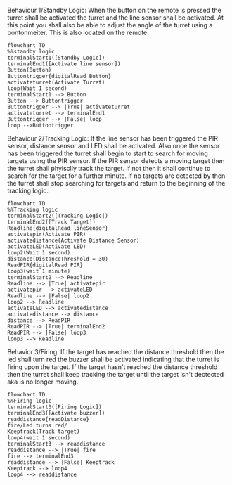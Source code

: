  Behaviour 1/Standby Logic: When the button on the remote is pressed the turret shall be activated the turret and the line sensor shall be activated. At this point you shall also be able to adjust the angle of the turret using a pontonmeiter. This is also located on the remote. 

 ```mermaid
 flowchart TD
 %%standby logic
terminalStart1([Standby Logic])
 terminalEnd1([Activate line sensor])
 Button(Button)
Buttontrigger{digitalRead Button}
activateturret(Activate Turret)
loop(Wait 1 second)
terminalStart1 --> Button
Button --> Buttontrigger
Buttontrigger --> |True| activateturret
activateturret --> terminalEnd1
Buttontrigger --> |False| loop
loop -->Buttontrigger
```
Behaviour 2/Tracking Logic: If the line sensor has been triggered the PIR sensor, distance sensor and LED shall be activated. Also once the sensor has been triggered the turret shall begin to start to search for moving targets using the PIR sensor. If the PIR sensor detects a moving target then the turret shall phyisclly track the target. If not then it shall continue to search for the target for a further minute. If no targets are detected by then the turret shall stop searching for targets and return to the beginning of the tracking logic. 
```mermaid
flowchart TD
%%Tracking logic
terminalStart2([Tracking Logic])
terminalEnd2([Track Target])
Readline{digitalRead lineSensor}
activatepir(Activate PIR)
activatedistance(Activate Distance Sensor)
activateLED(Activate LED)
loop2(Wait 1 second)
distance(DistanceThreshold = 30)
ReadPIR{digitalRead PIR}
loop3(wait 1 minute)
terminalStart2 --> Readline
Readline --> |True| activatepir
activatepir --> activateLED
Readline --> |False| loop2
loop2 --> Readline
activateLED --> activatedistance
activatedistance --> distance
distance --> ReadPIR
ReadPIR --> |True| terminalEnd2
ReadPIR --> |False| loop3
loop3 --> Readline
```
Behavior 3/Firing: If the target has reached the distance threshold then the led shall turn red the buzzer shall be activated indicating that the turret is firing upon the target. If the target hasn't reached the distance threshold then the turret shall keep tracking the target until the target isn't dectected aka is no longer moving.
```mermaid
flowchart TD
%%Firing logic
terminalStart3([Firing Logic])
terminalEnd3([Activate buzzer])
readdistance{readDistance}
fire/Led turns red/
Keeptrack(Track target)
loop4(wait 1 second)
terminalStart3 --> readdistance
readdistance --> |True| fire
fire --> terminalEnd3
readdistance --> |False| Keeptrack
Keeptrack --> loop4 
loop4 --> readdistance
```